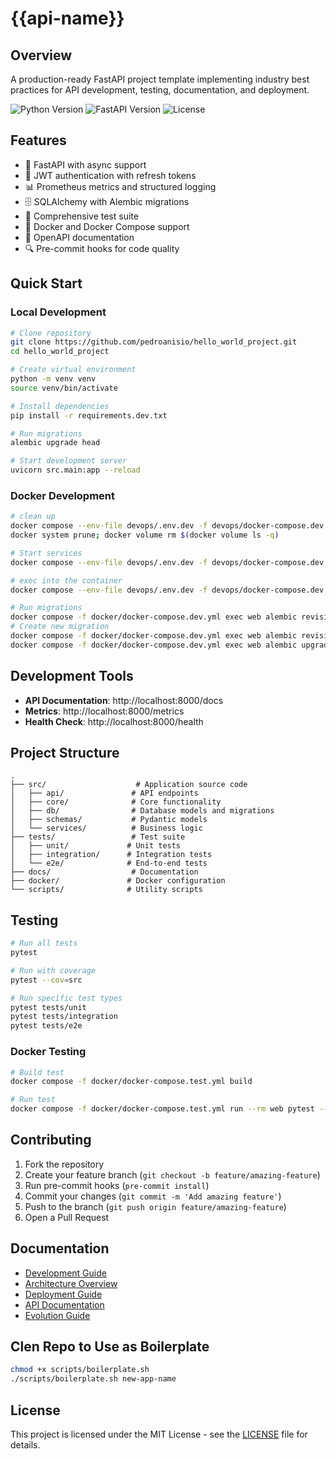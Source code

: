 # {{api-name}}

## Overview
A production-ready FastAPI project template implementing industry best practices 
for API development, testing, documentation, and deployment.

![Python Version](https://img.shields.io/badge/python-3.11-blue.svg)
![FastAPI Version](https://img.shields.io/badge/FastAPI-0.95.2-blue.svg)
![License](https://img.shields.io/badge/license-MIT-green.svg)

## Features
- 🚀 FastAPI with async support
- 🔐 JWT authentication with refresh tokens
- 📊 Prometheus metrics and structured logging
- 🗄️ SQLAlchemy with Alembic migrations
- 🧪 Comprehensive test suite
- 🐋 Docker and Docker Compose support
- 📝 OpenAPI documentation
- 🔍 Pre-commit hooks for code quality

## Quick Start

### Local Development
```bash
# Clone repository
git clone https://github.com/pedroanisio/hello_world_project.git
cd hello_world_project

# Create virtual environment
python -m venv venv
source venv/bin/activate  

# Install dependencies
pip install -r requirements.dev.txt

# Run migrations
alembic upgrade head

# Start development server
uvicorn src.main:app --reload
```

### Docker Development
```bash
# clean up
docker compose --env-file devops/.env.dev -f devops/docker-compose.dev.yml down
docker system prune; docker volume rm $(docker volume ls -q)

# Start services
docker compose --env-file devops/.env.dev -f devops/docker-compose.dev.yml up --build -d

# exec into the container
docker compose --env-file devops/.env.dev -f devops/docker-compose.dev.yml exec web bash

# Run migrations
docker compose -f docker/docker-compose.dev.yml exec web alembic revision --autogenerate -m "initial"
# Create new migration
docker compose -f docker/docker-compose.dev.yml exec web alembic revision --autogenerate -m "create users table"
docker compose -f docker/docker-compose.dev.yml exec web alembic upgrade head
```

## Development Tools
- **API Documentation**: http://localhost:8000/docs
- **Metrics**: http://localhost:8000/metrics
- **Health Check**: http://localhost:8000/health

## Project Structure
```
.
├── src/                    # Application source code
│   ├── api/               # API endpoints
│   ├── core/              # Core functionality
│   ├── db/                # Database models and migrations
│   ├── schemas/           # Pydantic models
│   └── services/          # Business logic
├── tests/                 # Test suite
│   ├── unit/             # Unit tests
│   ├── integration/      # Integration tests
│   └── e2e/              # End-to-end tests
├── docs/                  # Documentation
├── docker/               # Docker configuration
└── scripts/              # Utility scripts
```

## Testing
```bash
# Run all tests
pytest

# Run with coverage
pytest --cov=src

# Run specific test types
pytest tests/unit
pytest tests/integration
pytest tests/e2e
```

### Docker Testing

```bash
# Build test
docker compose -f docker/docker-compose.test.yml build
```

```bash
# Run test
docker compose -f docker/docker-compose.test.yml run --rm web pytest --cov=src
```

## Contributing
1. Fork the repository
2. Create your feature branch (`git checkout -b feature/amazing-feature`)
3. Run pre-commit hooks (`pre-commit install`)
4. Commit your changes (`git commit -m 'Add amazing feature'`)
5. Push to the branch (`git push origin feature/amazing-feature`)
6. Open a Pull Request

## Documentation
- [Development Guide](docs/development.md)
- [Architecture Overview](docs/architecture.md)
- [Deployment Guide](docs/deployment_guide.md)
- [API Documentation](docs/api/endpoints.md)
- [Evolution Guide](docs/evolution_guide.md)

## Clen Repo to Use as Boilerplate

```bash
chmod +x scripts/boilerplate.sh
./scripts/boilerplate.sh new-app-name
```	

## License
This project is licensed under the MIT License - see the [LICENSE](LICENSE) file for details.
